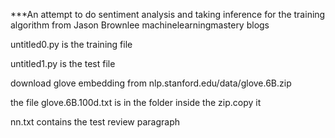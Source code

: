***An attempt to do sentiment analysis and taking inference for the training algorithm from Jason Brownlee machinelearningmastery blogs

untitled0.py is the training file

untitled1.py is the test file

download glove embedding from nlp.stanford.edu/data/glove.6B.zip

the file glove.6B.100d.txt is in the folder inside the zip.copy it

nn.txt contains the test review paragraph
